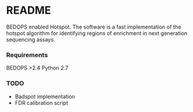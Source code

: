 # README #

BEDOPS enabled Hotspot.
The software is a fast implementation of the hotspot algorithm for identifying regions of enrichment
in next generation sequencing assays.

### Requirements ###

BEDOPS >2.4
Python 2.7

### TODO ###

* Badspot implementation
* FDR calibration script

